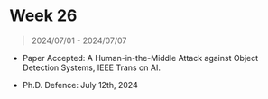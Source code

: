 # Week 26

> 2024/07/01 - 2024/07/07

- Paper Accepted: A Human-in-the-Middle Attack against Object Detection Systems, IEEE Trans on AI.

- Ph.D. Defence: July 12th, 2024  
